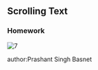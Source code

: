 <h2>Scrolling Text </h2>
<h3>Homework </h3>

![7](https://user-images.githubusercontent.com/50170332/111466799-d3c2fb80-874b-11eb-8c2e-0022ee78f68a.gif)


author:Prashant Singh Basnet
